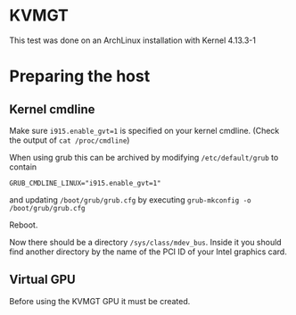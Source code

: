 KVMGT
=====

This test was done on an ArchLinux installation with Kernel 4.13.3-1

# Preparing the host

## Kernel cmdline

Make sure ```i915.enable_gvt=1``` is specified on your kernel cmdline. (Check the output of ```cat /proc/cmdline```)

When using grub this can be archived by modifying ```/etc/default/grub``` to contain

```
GRUB_CMDLINE_LINUX="i915.enable_gvt=1"
```

and updating ```/boot/grub/grub.cfg``` by executing ```grub-mkconfig -o /boot/grub/grub.cfg```

Reboot.

Now there should be a directory ```/sys/class/mdev_bus```. Inside it you should find another directory by the
name of the PCI ID of your Intel graphics card.

## Virtual GPU

Before using the KVMGT GPU it must be created.



